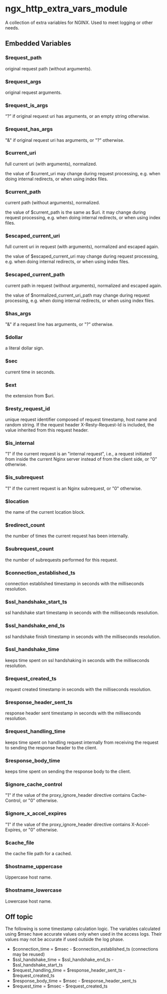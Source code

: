 # ngx_http_extra_vars_module

A collection of extra variables for NGINX. Used to meet logging or other needs.

## Embedded Variables

### \$request_path

original request path (without arguments).

### \$request_args

original request arguments.

### \$request_is_args

“?” if original request uri has arguments, or an empty string otherwise.

### \$request_has_args

"&" if original request uri has arguments, or "?" otherwise.

### \$current_uri

full current uri (with arguments), normalized.

the value of $current_uri may change during request processing, e.g. when doing internal redirects, or when using index files.

### \$current_path

current path (without arguments), normalized.

the value of $current_path is the same as $uri. it may change during request processing, e.g. when doing internal redirects, or when using index files.

### \$escaped_current_uri

full current uri in request (with arguments), normalized and escaped again.

the value of $escaped_current_uri may change during request processing, e.g. when doing internal redirects, or when using index files.

### \$escaped_current_path

current path in request (without arguments), normalized and escaped again.

the value of $normalized_current_uri_path may change during request processing, e.g. when doing internal redirects, or when using index files.

### \$has_args
"&" if a request line has arguments, or "?" otherwise.

### \$dollar
a literal dollar sign.

### \$sec
current time in seconds.

### \$ext
the extension from \$uri.

### \$resty_request_id
unique request identifier composed of request timestamp, host name and random string. If the request header X-Resty-Request-Id is included, the value inherited from this request header.

### \$is_internal
"1" if the current request is an "internal request", i.e., a request initiated from inside the current Nginx server instead of from the client side, or "0" otherwise.

### \$is_subrequest
"1" if the current request is an Nginx subrequest, or "0" otherwise.

### \$location
the name of the current location block.

### \$redirect_count
the number of times the current request has been internally.

### \$subrequest_count
the number of subrequests performed for this request.

### \$connection_established_ts
connection established timestamp in seconds with the milliseconds resolution.

### \$ssl_handshake_start_ts
ssl handshake start timestamp in seconds with the milliseconds resolution.

### \$ssl_handshake_end_ts
ssl handshake finish timestamp in seconds with the milliseconds resolution.

### \$ssl_handshake_time
keeps time spent on ssl handshaking in seconds with the milliseconds resolution.

### \$request_created_ts
request created timestamp in seconds with the milliseconds resolution.

### \$response_header_sent_ts
response header sent timestamp in seconds with the milliseconds resolution.

### \$request_handling_time
keeps time spent on handling request internally from receiving the request to sending the response header to the client.

### \$response_body_time
keeps time spent on sending the response body to the client.

### \$ignore_cache_control
"1" if the value of the proxy_ignore_header directive contains Cache-Control, or "0" otherwise.

### \$ignore_x_accel_expires
"1" if the value of the proxy_ignore_header directive contains X-Accel-Expires, or "0" otherwise.

### \$cache_file
the cache file path for a cached.

### \$hostname_uppercase
Uppercase host name.

### \$hostname_lowercase
Lowercase host name.

## Off topic

The following is some timestamp calculation logic.  The variables calculated using $msec have accurate values only when used in the access logs. Their values may not be accurate if used outside the log phase.

- \$connection_time = \$msec - \$connection_established_ts (connections may be reused)
- \$ssl_handshake_time = \$ssl_handshake_end_ts - \$ssl_handshake_start_ts
- \$request_handling_time = \$response_header_sent_ts - \$request_created_ts
- \$response_body_time = \$msec - \$response_header_sent_ts
- \$request_time = \$msec - \$request_created_ts